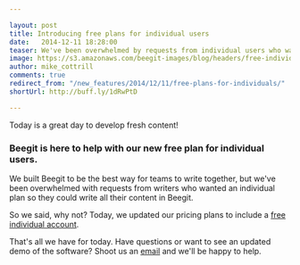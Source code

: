 ```yaml
---

layout: post
title: Introducing free plans for individual users 
date:   2014-12-11 18:28:00
teaser: We've been overwhelmed by requests from individual users who want the option for a free personal account. So we said, why not? 
image: https://s3.amazonaws.com/beegit-images/blog/headers/free-individual-users.png
author: mike_cottrill
comments: true
redirect_from: "/new_features/2014/12/11/free-plans-for-individuals/"
shortUrl: http://buff.ly/1dRwPtD

---
```


Today is a great day to develop fresh content! 

### Beegit is here to help with our new free plan for individual users.

We built Beegit to be the best way for teams to write together, but we've been overwhelmed with requests from writers who wanted an individual plan so they could write all their content in Beegit. 

So we said, why not? Today, we updated our pricing plans to include a [free individual account](https://beegit.com/pricing). 

That's all we have for today. Have questions or want to see an updated demo of the software? Shoot us an [email](mailto:support@beegit.com) and we'll be happy to help. 
